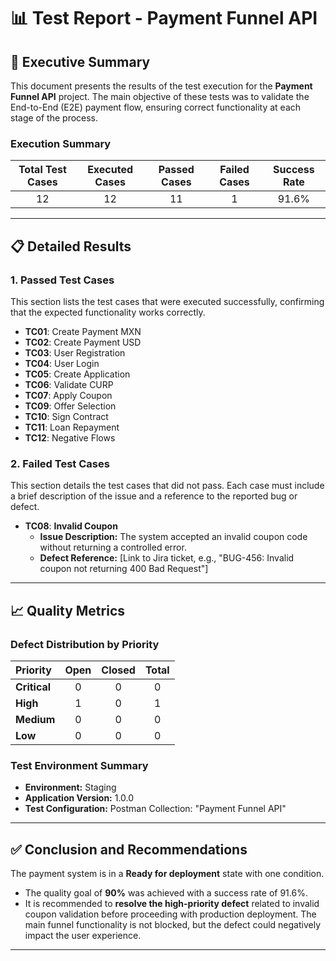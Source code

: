 # 📊 Test Report - Payment Funnel API

## 📝 Executive Summary
This document presents the results of the test execution for the **Payment Funnel API** project. The main objective of these tests was to validate the End-to-End (E2E) payment flow, ensuring correct functionality at each stage of the process.

### **Execution Summary**

| Total Test Cases | Executed Cases | Passed Cases | Failed Cases | Success Rate |
| :---: | :---: | :---: | :---: | :---: |
| 12 | 12 | 11 | 1 | 91.6% |

---

## 📋 Detailed Results
### **1. Passed Test Cases**
This section lists the test cases that were executed successfully, confirming that the expected functionality works correctly.

- **TC01**: Create Payment MXN
- **TC02**: Create Payment USD
- **TC03**: User Registration
- **TC04**: User Login
- **TC05**: Create Application
- **TC06**: Validate CURP
- **TC07**: Apply Coupon
- **TC09**: Offer Selection
- **TC10**: Sign Contract
- **TC11**: Loan Repayment
- **TC12**: Negative Flows

### **2. Failed Test Cases**
This section details the test cases that did not pass. Each case must include a brief description of the issue and a reference to the reported bug or defect.

- **TC08**: **Invalid Coupon**
    - **Issue Description:** The system accepted an invalid coupon code without returning a controlled error.
    - **Defect Reference:** [Link to Jira ticket, e.g., "BUG-456: Invalid coupon not returning 400 Bad Request"]

---

## 📈 Quality Metrics
### **Defect Distribution by Priority**

| Priority | Open | Closed | Total |
| :--- | :---: | :---: | :---: |
| **Critical** | 0 | 0 | 0 |
| **High** | 1 | 0 | 1 |
| **Medium** | 0 | 0 | 0 |
| **Low** | 0 | 0 | 0 |

### **Test Environment Summary**
- **Environment:** Staging
- **Application Version:** 1.0.0
- **Test Configuration:** Postman Collection: "Payment Funnel API"

---

## ✅ Conclusion and Recommendations
The payment system is in a **Ready for deployment** state with one condition.

* The quality goal of **90%** was achieved with a success rate of 91.6%.
* It is recommended to **resolve the high-priority defect** related to invalid coupon validation before proceeding with production deployment. The main funnel functionality is not blocked, but the defect could negatively impact the user experience.

---
